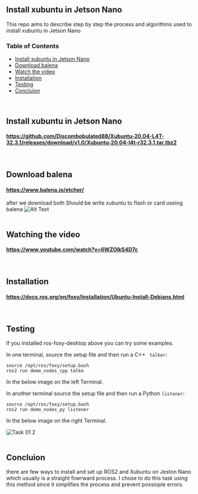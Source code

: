 ## Install xubuntu in  Jetson Nano
This repo aims to describe step by step the process and algorithms used to install xubuntu in  Jetson Nano
<br>

### Table of Contents
* [Install xubuntu in Jetson Nano](#install_xubuntu_in_Jetson_Nano)
* [Download balena](#download_balena)
* [Watch the video](#Watch_the_video)
* [Installation](#Installation)
* [Testing](#testing)
* [Concluion](#concluion)
<br>


## Install xubuntu in  Jetson Nano
#### https://github.com/Discombobulated88/Xubuntu-20.04-L4T-32.3.1/releases/download/v1.0/Xubuntu-20.04-l4t-r32.3.1.tar.tbz2
<br>


## Download balena
#### https://www.balena.io/etcher/
after we download both Should be write xubuntu to flash or card useing balena
![Alt Text](https://www.balena.io/static/steps-8006dca57323756b1b84fb9408742409.gif)
<br>
<br>


## Watching the video
#### https://www.youtube.com/watch?v=6WZOlkS4D7c
<br>


## Installation
#### https://docs.ros.org/en/foxy/Installation/Ubuntu-Install-Debians.html
<br>


## Testing
If you installed ros-foxy-desktop above you can try some examples.
<br>

In one terminal, source the setup file and then run a C++ ``` talker```:
```
source /opt/ros/foxy/setup.bash
ros2 run demo_nodes_cpp talke
```
In the below image on the left Terminal.

In another terminal source the setup file and then run a Python ```listener```:
```
source /opt/ros/foxy/setup.bash
ros2 run demo_nodes_py listener
```
In the below image on the right Terminal.


![Task 01 2](https://user-images.githubusercontent.com/101488769/176994276-2ff7332f-40bb-4b92-ad6f-a5aa9768025c.png)
<br>
<br>

## Concluion 
there are few ways to install and set up ROS2 and Xubuntu on Jeston Nano which usually is a straight fowrward process. I chose to do this task using this method since it simplifies the process and prevent possiople errors.
